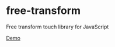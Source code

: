 # free-transform
Free transform touch library for JavaScript

[Demo](https://jsfiddle.net/00u4v7hz/)
